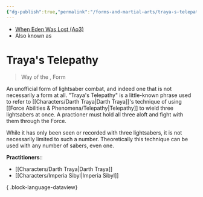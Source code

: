 ```yaml
---
{"dg-publish":true,"permalink":"/forms-and-martial-arts/traya-s-telepathy/","tags":["technique"]}
---
```


- [When Eden Was Lost (Ao3)](https://archiveofourown.org/works/19334440/chapters/45992584)
- Also known as
# Traya's Telepathy
>Way of the , Form

An unofficial form of lightsaber combat, and indeed one that is not necessarily a form at all. "Traya's Telepathy" is a little-known phrase used to refer to [[Characters/Darth Traya\|Darth Traya]]'s technique of using [[Force Abilities & Phenomena/Telepathy\|Telepathy]] to wield three lightsabers at once. A practioner must hold all three aloft and fight with them through the Force. 

While it has only been seen or recorded with three lightsabers, it is not necessarily limited to such a number. Theoretically this technique can be used with any number of sabers, even one. 

**Practitioners**::
- [[Characters/Darth Traya\|Darth Traya]]
- [[Characters/Imperia Sibyl\|Imperia Sibyl]]

{ .block-language-dataview}

